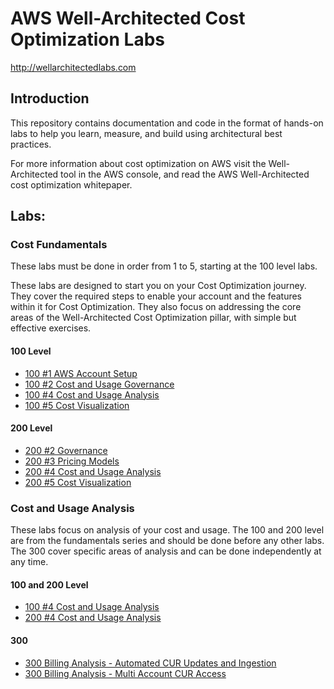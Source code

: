 # AWS Well-Architected Cost Optimization Labs
http://wellarchitectedlabs.com 

## Introduction

This repository contains documentation and code in the format of hands-on labs to help you learn, measure, and build using architectural best practices.

For more information about cost optimization on AWS visit the Well-Architected tool in the AWS console, and read the AWS Well-Architected cost optimization whitepaper.

## Labs:

### Cost Fundamentals
These labs must be done in order from 1 to 5, starting at the 100 level labs.

These labs are designed to start you on your Cost Optimization journey. They cover the required steps to enable your account and the features within it for Cost Optimization. They also focus on addressing the core areas of the Well-Architected Cost Optimization pillar, with simple but effective exercises. 


#### 100 Level
- [100 #1 AWS Account Setup](./Cost_Fundamentals/100_1_AWS_Account_Setup/README.md)
- [100 #2 Cost and Usage Governance](./Cost_Fundamentals/100_2_Cost_and_Usage_Governance/README.md)
- [100 #4 Cost and Usage Analysis](./Cost_Fundamentals/100_4_Cost_and_Usage_Analysis/README.md)
- [100 #5 Cost Visualization](./Cost_Fundamentals/100_5_Cost_Visualization/README.md)

#### 200 Level
- [200 #2 Governance](./Cost_Fundamentals/200_2_Cost_and_Usage_Governance/README.md)
- [200 #3 Pricing Models](./Cost_Fundamentals/200_3_Pricing_Models/README.md) 
- [200 #4 Cost and Usage Analysis](./Cost_Fundamentals/200_4_Cost_and_Usage_Analysis/README.md)
- [200 #5 Cost Visualization](./Cost_Fundamentals/200_5_Cost_Visualization/README.md) 


### Cost and Usage Analysis
These labs focus on analysis of your cost and usage. The 100 and 200 level are from the fundamentals series and should be done before any other labs. The 300 cover specific areas of analysis and can be done independently at any time.

#### 100 and 200 Level
- [100 #4 Cost and Usage Analysis](./Cost_Fundamentals/100_4_Cost_and_Usage_Analysis/README.md)
- [200 #4 Cost and Usage Analysis](./Cost_Fundamentals/200_4_Cost_and_Usage_Analysis/README.md)


#### 300
- [300 Billing Analysis - Automated CUR Updates and Ingestion](./Cost_and_Usage_Analysis/300_Automated_CUR_Updates_and_Ingestion/README.md) 
- [300 Billing Analysis - Multi Account CUR Access](./Cost_and_Usage_Analysis/300_Multi_Account_CUR_Access/README.md) 


